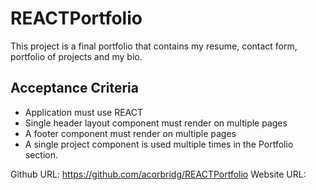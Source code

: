 # REACTPortfolio

This project is a final portfolio that contains my resume, contact form, portfolio of projects and my bio. 

## Acceptance Criteria
* Application must use REACT
* Single header layout component must render on multiple pages
* A footer component must render on multiple pages
* A single project component is used multiple times in the Portfolio section.

Github URL: https://github.com/acorbridg/REACTPortfolio
Website URL: 